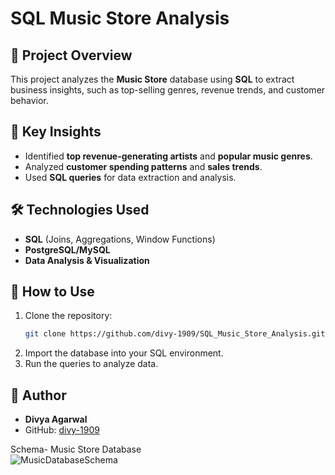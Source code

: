 # SQL Music Store Analysis

## 📌 Project Overview
This project analyzes the **Music Store** database using **SQL** to extract business insights, such as top-selling genres, revenue trends, and customer behavior.

## 📂 Key Insights
- Identified **top revenue-generating artists** and **popular music genres**.
- Analyzed **customer spending patterns** and **sales trends**.
- Used **SQL queries** for data extraction and analysis.

## 🛠️ Technologies Used
- **SQL** (Joins, Aggregations, Window Functions)
- **PostgreSQL/MySQL**
- **Data Analysis & Visualization**

## 🚀 How to Use
1. Clone the repository:
   ```bash
   git clone https://github.com/divy-1909/SQL_Music_Store_Analysis.git
   ```
2. Import the database into your SQL environment.
3. Run the queries to analyze data.

## 📌 Author
- **Divya Agarwal**  
- GitHub: [divy-1909](https://github.com/divy-1909)



Schema- Music Store Database  
![MusicDatabaseSchema](https://user-images.githubusercontent.com/112153548/213707717-bfc9f479-52d9-407b-99e1-e94db7ae10a3.png)
